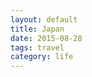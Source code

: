 ```yaml
---
layout: default
title: Japan
date: 2015-08-28
tags: travel
category: life
---
```

<head>
	<style>
	


	</style>
</head>

<article>

  <!-- Post title -->
  <header style="
  background-image: url('/assets/img/jp.jpg');background-size:cover">

   <!--  <h1 style="color:#ECF5FF">
Japan    </h1> -->


  </header>

  
</article>


#### 奈良


* 大阪难波乘近铁奈良线快速急行到近铁奈良站（43min，￥560）

“比京都更古老的首都，把鹿當作神的使者”

* 寄存行李，奈良公园看鹿
* 「依水园」(isuien)参观，九点半开放，前园由兴福寺的摩尼珠院遗迹构成，后园是借以若草山、春日山、东大寺南大门为远景的「池泉回游式庭园」

“名园依绿水，野竹上青霄”   

* 「春日大社」(kasugataisha shrine)是为守护都城平城京而修建的神社， 社内紫藤有名
众大寺中，最辉煌宏大的莫过于大华严寺，又称金光明四大天王寺，即俗称的「东大寺」(todaiji)。东大寺金堂不但是现存世界上体量最大的木建筑，而且是保存奈良时期古建筑最多的寺院

* 奈良有限定的萌萌的贴纸可以买
* 奈良近铁到京都，观光案内所印章！
* 京都车站二楼观光案内所可以拿地图

![](/assets/img/deer.jpg)

